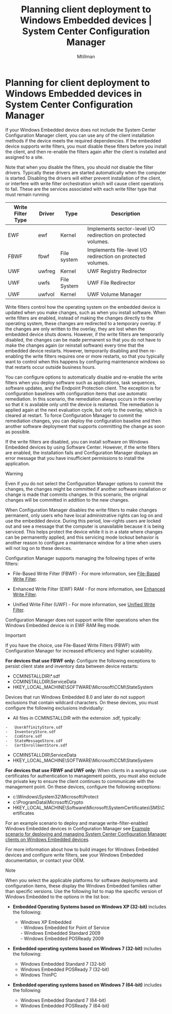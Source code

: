﻿---
title: "Planning client deployment to Windows Embedded devices | System Center Configuration Manager"
ms.custom: na
ms.date: 12/08/2015
ms.prod: configuration-manager
ms.reviewer: na
ms.suite: na
ms.technology:
  - configmgr-client
ms.tgt_pltfrm: na
ms.topic: get-started-article
ms.assetid: 038e61f9-f49d-41d1-9a9f-87bec9e00d5d
caps.latest.revision: 7
caps.handback.revision: 0
author: Mtillman

---
# Planning for client deployment to Windows Embedded devices in System Center Configuration Manager
<a name="BKMK_DeployClientEmbedded"></a> If your Windows Embedded device does not include the System Center Configuration Manager client, you can use any of the client installation methods if the device meets the required dependencies. If the embedded device supports write filters, you must disable these filters before you install the client, and then re-enable the filters again after the client is installed and assigned to a site.  

 Note that when you disable the filters, you should not disable the filter drivers. Typically these drivers are started automatically when the computer is started. Disabling the drivers will either prevent installation of the client, or interfere with write filter orchestration which will cause client operations to fail. These are the services associated with each write filter type that must remain running:  

|Write Filter Type|Driver|Type|Description|  
|-----------------------|------------|----------|-----------------|  
|EWF|ewf|Kernel|Implements sector-level I/O redirection on protected volumes.|  
|FBWF|fbwf|File system|Implements file-level I/O redirection on protected volumes.|  
|UWF|uwfreg|Kernel|UWF Registry Redirector|  
|UWF|uwfs|File System|UWF File Redirector|  
|UWF|uwfvol|Kernel|UWF Volume Manager|  

 Write filters control how the operating system on the embedded device is updated when you make changes, such as when you install software. When write filters are enabled, instead of making the changes directly to the operating system, these changes are redirected to a temporary overlay. If the changes are only written to the overlay, they are lost when the embedded device shuts downs. However, if the write filters are temporarily disabled, the changes can be made permanent so that you do not have to make the changes again (or reinstall software) every time that the embedded device restarts. However, temporarily disabling and then re-enabling the write filters requires one or more restarts, so that you typically want to control when this happens by configuring maintenance windows so that restarts occur outside business hours.  

 You can configure options to automatically disable and re-enable the write filters when you deploy software such as applications, task sequences, software updates, and the Endpoint Protection client. The exception is for configuration baselines with configuration items that use automatic remediation. In this scenario, the remediation always occurs in the overlay so that it is available only until the device is restarted. The remediation is applied again at the next evaluation cycle, but only to the overlay, which is cleared at restart. To force Configuration Manager to commit the remediation changes, you can deploy the configuration baseline and then another software deployment that supports committing the change as soon as possible.  

 If the write filters are disabled, you can install software on Windows Embedded devices by using Software Center. However, if the write filters are enabled, the installation fails and Configuration Manager displays an error message that you have insufficient permissions to install the application.  

> [!WARNING]  
>  Even if you do not select the Configuration Manager options to commit the changes, the changes might be committed if another software installation or change is made that commits changes. In this scenario, the original changes will be committed in addition to the new changes.  

 When Configuration Manager disables the write filters to make changes permanent, only users who have local administrative rights can log on and use the embedded device. During this period, low-rights users are locked out and see a message that the computer is unavailable because it is being serviced. This helps protect the device while it is in a state where changes can be permanently applied, and this servicing mode lockout behavior is another reason to configure a maintenance window for a time when users will not log on to these devices.  

 Configuration Manager supports managing the following types of write filters:  

-   File-Based Write Filter (FBWF) -  For more information, see [File-Based Write Filter](http://go.microsoft.com/fwlink/?LinkID=204717).  

-   Enhanced Write Filter (EWF) RAM - For more information, see [Enhanced Write Filter](http://go.microsoft.com/fwlink/?LinkId=204718).  

-   Unified Write Filter (UWF) - For more information, see [Unified Write Filter](http://go.microsoft.com/fwlink/?LinkId=309236).  

 Configuration Manager does not support write filter operations when the Windows Embedded device is in EWF RAM Reg mode.  

> [!IMPORTANT]  
>  If you have the choice, use File-Based Write Filters (FBWF) with Configuration Manager for increased efficiency and higher scalability.
>
> **For devices that use FBWF only:** Configure the following exceptions to persist client state and inventory data between device restarts:  
>   
>  -   CCMINSTALLDIR\\*.sdf  
> -   CCMINSTALLDIR\ServiceData  
> -   HKEY_LOCAL_MACHINE\SOFTWARE\Microsoft\CCM\StateSystem  
>   
>  Devices that run Windows Embedded 8.0 and later do not support exclusions that contain wildcard characters. On these devices, you must configure the following exclusions individually:  
>   
>  -   All files in CCMINSTALLDIR with the extension .sdf, typically:  
>   
>     -   UserAffinityStore.sdf  
>     -   InventoryStore.sdf  
>     -   CcmStore.sdf  
>     -   StateMessageStore.sdf  
>     -   CertEnrollmentStore.sdf  
> -   CCMINSTALLDIR\ServiceData  
> -   HKEY_LOCAL_MACHINE\SOFTWARE\Microsoft\CCM\StateSystem  
>   
> **For devices that use FBWF and UWF only:**
> When clients in a workgroup use certificates for authentication to management points, you must also exclude the private key to ensure the client continues to communicate with the management point. On these devices, configure the following exceptions:  
>   
>  -   c:\Windows\System32\Microsoft\Protect  
> -   c:\ProgramData\Microsoft\Crypto  
> -   HKEY_LOCAL_MACHINE\Software\Microsoft\SystemCertificates\SMS\Certificates  

 For an example scenario to deploy and manage write-filter-enabled Windows Embedded devices in Configuration Manager see [Example scenario for deploying and managing System Center Configuration Manager clients on Windows Embedded devices](../../../../core/clients/deploy/example-scenario-for-deploying-and-managing-clients-on-windows-embedded-devices.md).  

 For more information about how to build images for Windows Embedded devices and configure write filters, see your Windows Embedded documentation, or contact your OEM.  

> [!NOTE]  
>  When you select the applicable platforms for software deployments and configuration items, these display the Windows Embedded families rather than specific versions. Use the following list to map the specific version of Windows Embedded to the options in the list box:  
>   
>  -   **Embedded Operating Systems based on Windows XP (32-bit)** includes the following:  
>   
>      -   Windows XP Embedded  
>     -   Windows Embedded for Point of Service  
>     -   Windows Embedded Standard 2009  
>     -   Windows Embedded POSReady 2009  
> -   **Embedded operating systems based on Windows 7 (32-bit)** includes the following:  
>   
>      -   Windows Embedded Standard 7 (32-bit)  
>     -   Windows Embedded POSReady 7 (32-bit)  
>     -   Windows ThinPC  
> -   **Embedded operating systems based on Windows 7 (64-bit)** includes the following:  
>   
>      -   Windows Embedded Standard 7 (64-bit)  
>     -   Windows Embedded POSReady 7 (64-bit)

